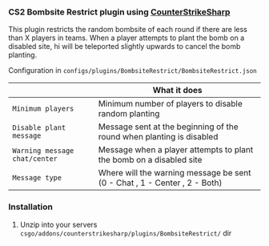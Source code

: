 ### CS2 Bombsite Restrict plugin using [CounterStrikeSharp](https://github.com/roflmuffin/CounterStrikeSharp)

This plugin restricts the random bombsite of each round if there are less than X players in teams.
When a player attempts to plant the bomb on a disabled site, hi will be teleported slightly upwards to cancel the bomb planting.


Configuration in
```configs/plugins/BombsiteRestrict/BombsiteRestrict.json```

|   | What it does |
| ------------- | ------------- |
| `Minimum players`  | Minimum number of players to disable random planting |
| `Disable plant message`  | Message sent at the beginning of the round when planting is disabled |
| `Warning message chat/center` | Message when a player attempts to plant the bomb on a disabled site |
| `Message type` | Where will the warning message be sent (0 - Chat , 1 - Center , 2 - Both) |

### Installation
1. Unzip into your servers `csgo/addons/counterstrikesharp/plugins/BombsiteRestrict/` dir
